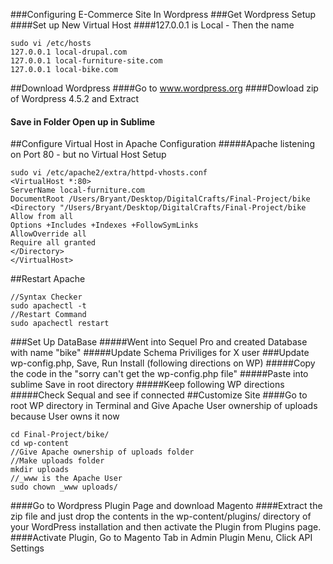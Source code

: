 ###Configuring E-Commerce Site In Wordpress
###Get Wordpress Setup
####Set up New Virtual Host
####127.0.0.1 is Local - Then the name
```
sudo vi /etc/hosts
127.0.0.1 local-drupal.com
127.0.0.1 local-furniture-site.com
127.0.0.1 local-bike.com
```
##Download Wordpress
####Go to www.wordpress.org
####Dowload zip of Wordpress 4.5.2 and Extract
#### Save in Folder Open up in Sublime
##Configure Virtual Host in Apache Configuration
#####Apache listening on Port 80 - but no Virtual Host Setup
```
sudo vi /etc/apache2/extra/httpd-vhosts.conf
<VirtualHost *:80>
ServerName local-furniture.com
DocumentRoot /Users/Bryant/Desktop/DigitalCrafts/Final-Project/bike
<Directory "/Users/Bryant/Desktop/DigitalCrafts/Final-Project/bike
Allow from all
Options +Includes +Indexes +FollowSymLinks
AllowOverride all
Require all granted
</Directory>
</VirtualHost>
```
##Restart Apache
```
//Syntax Checker
sudo apachectl -t
//Restart Command
sudo apachectl restart
```
###Set Up DataBase 
#####Went into Sequel Pro and created Database with name "bike"
#####Update Schema Priviliges for X user
###Update wp-config.php, Save, Run Install (following directions on WP)
#####Copy the code in the "sorry can't get the wp-config.php file"
#####Paste into sublime Save in root directory 
#####Keep following WP directions
#####Check Sequal and see if connected
##Customize Site
####Go to root WP directory in Terminal and Give Apache User ownership of uploads because User owns it now
```
cd Final-Project/bike/
cd wp-content
//Give Apache ownership of uploads folder
//Make uploads folder
mkdir uploads
//_www is the Apache User
sudo chown _www uploads/
```
####Go to Wordpress Plugin Page and download Magento
####Extract the zip file and just drop the contents in the wp-content/plugins/ directory of your 
WordPress installation and then activate the Plugin from Plugins page. 
####Activate Plugin, Go to Magento Tab in Admin Plugin Menu, Click API Settings

